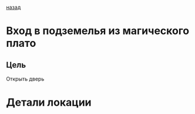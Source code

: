 [назад](/README.md)
# Вход в подземелья из магического плато

## Цель
Открыть дверь

# Детали локации
